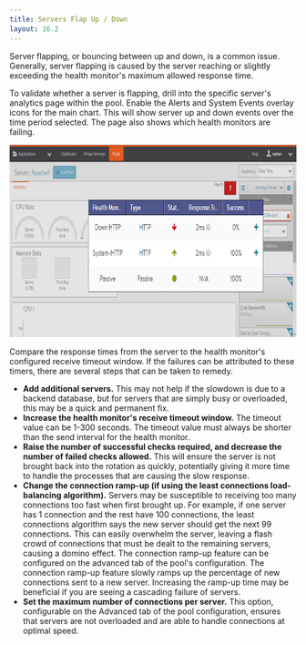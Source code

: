 ```yaml
---
title: Servers Flap Up / Down
layout: 16.2
---
```

Server flapping, or bouncing between up and down, is a common issue. Generally, server flapping is caused by the server reaching or slightly exceeding the health monitor's maximum allowed response time.

To validate whether a server is flapping, drill into the specific server's analytics page within the pool. Enable the Alerts and System Events overlay icons for the main chart. This will show server up and down events over the time period selected. The page also shows which health monitors are failing.

<a href="img/HealthMonitor2.png"><img class="alignnone wp-image-398 size-full" src="img/HealthMonitor2.png" alt="HealthMonitor2" width="800" height="338"></a>

Compare the response times from the server to the health monitor's configured receive timeout window. If the failures can be attributed to these timers, there are several steps that can be taken to remedy.

* **Add additional servers.** This may not help if the slowdown is due to a backend database, but for servers that are simply busy or overloaded, this may be a quick and permanent fix. 
* **Increase the health monitor's receive timeout window.** The timeout value can be 1-300 seconds. The timeout value must always be shorter than the send interval for the health monitor. 
* **Raise the number of successful checks required, and decrease the number of failed checks allowed.** This will ensure the server is not brought back into the rotation as quickly, potentially giving it more time to handle the processes that are causing the slow response. 
* **Change the connection ramp-up (if using the least connections load-balancing algorithm).** Servers may be susceptible to receiving too many connections too fast when first brought up. For example, if one server has 1 connection and the rest have 100 connections, the least connections algorithm says the new server should get the next 99 connections. This can easily overwhelm the server, leaving a flash crowd of connections that must be dealt to the remaining servers, causing a domino effect. The connection ramp-up feature can be configured on the advanced tab of the pool's configuration. The connection ramp-up feature slowly ramps up the percentage of new connections sent to a new server. Increasing the ramp-up time may be beneficial if you are seeing a cascading failure of servers. 
* **Set the maximum number of connections per server.** This option, configurable on the Advanced tab of the pool configuration, ensures that servers are not overloaded and are able to handle connections at optimal speed.  